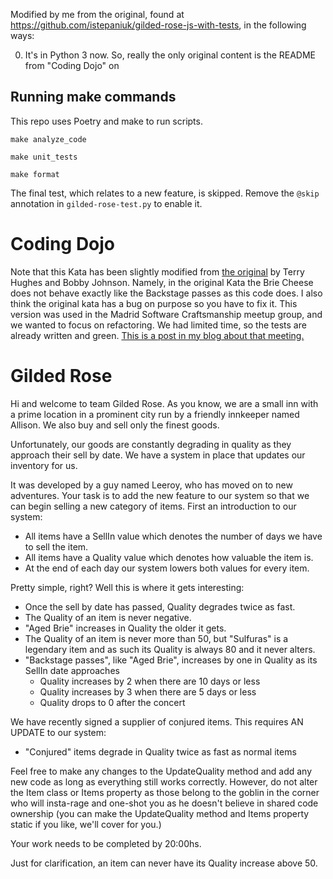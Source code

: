 Modified by me from the original, found at https://github.com/istepaniuk/gilded-rose-js-with-tests, in the following ways:

0. It's in Python 3 now.  So, really the only original content is the README from "Coding Dojo" on

## Running make commands

This repo uses Poetry and make to run scripts.

```
make analyze_code
```

```
make unit_tests
```

```
make format
```

The final test, which relates to a new feature, is skipped.  Remove the `@skip` annotation in `gilded-rose-test.py` to enable it.

Coding Dojo
===========

Note that this Kata has been slightly modified from [the original](http://iamnotmyself.com/2011/02/13/refactor-this-the-gilded-rose-kata/) by Terry Hughes and Bobby Johnson. Namely, in the original Kata the Brie Cheese does not behave exactly like the Backstage passes as this code does. I also think the original kata has a bug on purpose so you have to fix it. This version was used in the Madrid Software Craftsmanship meetup group, and we wanted to focus on refactoring. We had limited time, so the tests are already written and green. [This is a post in my blog about that meeting.](http://blog.istepaniuk.com/refactoring-dojo-the-gilded-rose-kata)

Gilded Rose
===========
Hi and welcome to team Gilded Rose.
As you know, we are a small inn with a prime location in a prominent city run by a friendly innkeeper named Allison.
We also buy and sell only the finest goods.

Unfortunately, our goods are constantly degrading in quality as they approach their sell by date. We have a system in place that updates our inventory for us.

It was developed by a guy named Leeroy, who has moved on to new adventures. Your task is to add the new feature to our system so that we can begin selling a new category of items. First an introduction to our system:

 - All items have a SellIn value which denotes the number of days we have to sell the item.
 - All items have a Quality value which denotes how valuable the item is.
 - At the end of each day our system lowers both values for every item.

Pretty simple, right? Well this is where it gets interesting:

 - Once the sell by date has passed, Quality degrades twice as fast.
 - The Quality of an item is never negative.
 - "Aged Brie" increases in Quality the older it gets.
 - The Quality of an item is never more than 50, but "Sulfuras" is a legendary item and as such its Quality is always 80 and it never alters.
 - "Backstage passes", like "Aged Brie", increases by one in Quality as its SellIn date approaches
     - Quality increases by 2 when there are 10 days or less
     - Quality increases by 3 when there are 5 days or less
     - Quality drops to 0 after the concert

We have recently signed a supplier of conjured items. This requires AN UPDATE to our system:

 - "Conjured" items degrade in Quality twice as fast as normal items

Feel free to make any changes to the UpdateQuality method and add any new code as long as everything still works correctly. However, do not alter the Item class or Items property as those belong to the goblin in the corner who will insta-rage and one-shot you as he doesn't believe in shared code ownership (you can make the UpdateQuality method and Items property static if you like, we'll cover for you.)

Your work needs to be completed by 20:00hs.

Just for clarification, an item can never have its Quality increase above 50.
